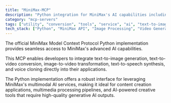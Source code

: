 ```yaml
---
title: "MiniMax-MCP"
description: "Python integration for MiniMax's AI capabilities including image, video, speech generation and voice cloning."
category: "mcp-servers"
tags: ["utility", "conversion", "tools", "service", "ai", "text-to-image", "text-to-video", "image-to-video", "text-to-speech", "voice cloning"]
tech_stack: ["Python", "MiniMax API", "Image Processing", "Video Generation", "Speech Synthesis", "Multimodal AI"]
---
```


The official MiniMax Model Context Protocol Python implementation provides seamless access to MiniMax's advanced AI capabilities. 

This MCP enables developers to integrate text-to-image generation, text-to-video conversion, image-to-video transformation, text-to-speech synthesis, and voice cloning directly into their applications. 

The Python implementation offers a robust interface for leveraging MiniMax's multimodal AI services, making it ideal for content creation applications, multimedia processing pipelines, and AI-powered creative tools that require high-quality generative AI outputs.